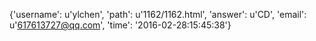 {'username': u'ylchen', 'path': u'1162/1162.html', 'answer': u'CD', 'email': u'617613727@qq.com', 'time': '2016-02-28:15:45:38'}